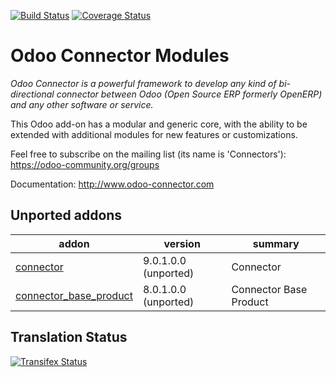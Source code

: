 [![Build Status](https://travis-ci.org/OCA/connector.svg?branch=9.0)](https://travis-ci.org/OCA/connector)
[![Coverage Status](https://coveralls.io/repos/OCA/connector/badge.png?branch=9.0)](https://coveralls.io/r/OCA/connector?branch=9.0)


Odoo Connector Modules
======================

*Odoo Connector is a powerful framework to develop any kind of bi-directional connector between Odoo (Open Source ERP formerly OpenERP) and any other software or service.*

This Odoo add-on has a modular and generic core, with the ability to be extended with additional modules for new features or customizations.

Feel free to subscribe on the mailing list (its name is 'Connectors'):
https://odoo-community.org/groups

Documentation:
http://www.odoo-connector.com

[//]: # (addons)
Unported addons
---------------
addon | version | summary
--- | --- | ---
[connector](connector/) | 9.0.1.0.0 (unported) | Connector
[connector_base_product](connector_base_product/) | 8.0.1.0.0 (unported) | Connector Base Product

[//]: # (end addons)

Translation Status
------------------
[![Transifex Status](https://www.transifex.com/projects/p/OCA-connector-9-0/chart/image_png)](https://www.transifex.com/projects/p/OCA-connector-9-0)

